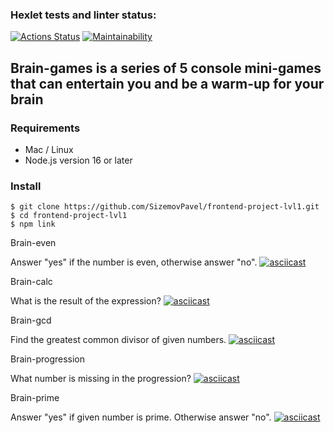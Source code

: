 ### Hexlet tests and linter status:
[![Actions Status](https://github.com/SizemovPavel/frontend-project-lvl1/workflows/hexlet-check/badge.svg)](https://github.com/SizemovPavel/frontend-project-lvl1/actions)
[![Maintainability](https://api.codeclimate.com/v1/badges/bae658be9ba5ff633d71/maintainability)](https://codeclimate.com/github/SizemovPavel/frontend-project-lvl1/maintainability)

## Brain-games is a series of 5 console mini-games that can entertain you and be a warm-up for your brain

### Requirements

- Mac / Linux
- Node.js version 16 or later

### Install

```
$ git clone https://github.com/SizemovPavel/frontend-project-lvl1.git
$ cd frontend-project-lvl1
$ npm link
```

Brain-even

Answer "yes" if the number is even, otherwise answer "no".
[![asciicast](https://asciinema.org/a/8ojYlFglpu4vTUfzoPtOjn5n4.svg)](https://asciinema.org/a/8ojYlFglpu4vTUfzoPtOjn5n4)

Brain-calc

What is the result of the expression?
[![asciicast](https://asciinema.org/a/XsDB9Cy7wl0iI2TrbkfQZi1qh.svg)](https://asciinema.org/a/XsDB9Cy7wl0iI2TrbkfQZi1qh)

Brain-gcd

Find the greatest common divisor of given numbers.
[![asciicast](https://asciinema.org/a/bXF7j0lshh5dYfKUTFmb6gMIp.svg)](https://asciinema.org/a/bXF7j0lshh5dYfKUTFmb6gMIp)

Brain-progression

What number is missing in the progression?
[![asciicast](https://asciinema.org/a/jRaok4qJ0ZTLePtzjyG6GFqHN.svg)](https://asciinema.org/a/jRaok4qJ0ZTLePtzjyG6GFqHN)

Brain-prime

Answer "yes" if given number is prime. Otherwise answer "no".
[![asciicast](https://asciinema.org/a/4sqnpwWmCP9jfonSuphCjBBWt.svg)](https://asciinema.org/a/4sqnpwWmCP9jfonSuphCjBBWt)
